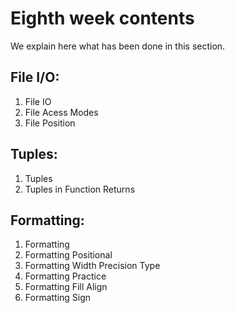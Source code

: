 #  Eighth week contents

We explain here what has been done in this section.

## File I/O:

1. File IO
2. File Acess Modes
3. File Position

## Tuples:

1. Tuples
2. Tuples in Function Returns

## Formatting:

1. Formatting
2. Formatting Positional
3. Formatting Width Precision Type
4. Formatting Practice
5. Formatting Fill Align
6. Formatting Sign